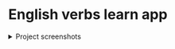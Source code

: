 # English verbs learn app

<details>
  <summary>Project screenshots</summary>

<img width="600" alt="Screenshot 2023-03-27 at 16 34 02" src="https://user-images.githubusercontent.com/97092438/227954016-abbc2762-4b7c-44e3-b1fd-cad844c4709e.png">

<img width="600" alt="Screenshot 2023-03-27 at 16 34 13" src="https://user-images.githubusercontent.com/97092438/227954037-d485c226-8c37-4c54-84f9-a7f7bd9dac34.png">
 </details>
